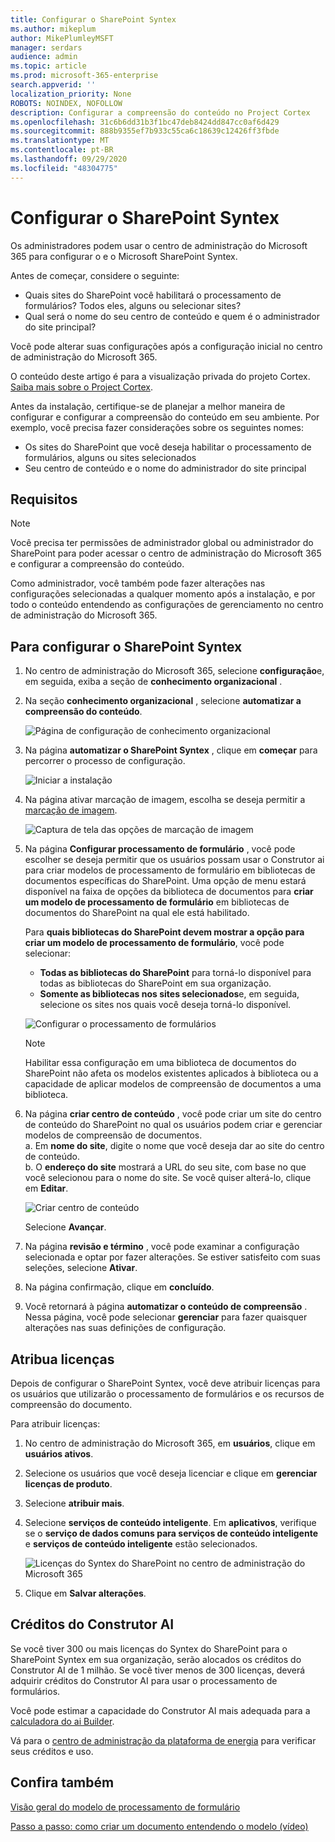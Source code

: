 ```yaml
---
title: Configurar o SharePoint Syntex
ms.author: mikeplum
author: MikePlumleyMSFT
manager: serdars
audience: admin
ms.topic: article
ms.prod: microsoft-365-enterprise
search.appverid: ''
localization_priority: None
ROBOTS: NOINDEX, NOFOLLOW
description: Configurar a compreensão do conteúdo no Project Cortex
ms.openlocfilehash: 31c6b6dd31b3f1bc47deb8424dd847cc0af6d429
ms.sourcegitcommit: 888b9355ef7b933c55ca6c18639c12426ff3fbde
ms.translationtype: MT
ms.contentlocale: pt-BR
ms.lasthandoff: 09/29/2020
ms.locfileid: "48304775"
---
```

# <a name="set-up-sharepoint-syntex"></a>Configurar o SharePoint Syntex

Os administradores podem usar o centro de administração do Microsoft 365 para configurar o e o Microsoft SharePoint Syntex. 

Antes de começar, considere o seguinte:

- Quais sites do SharePoint você habilitará o processamento de formulários? Todos eles, alguns ou selecionar sites?
- Qual será o nome do seu centro de conteúdo e quem é o administrador do site principal?

Você pode alterar suas configurações após a configuração inicial no centro de administração do Microsoft 365.

O conteúdo deste artigo é para a visualização privada do projeto Cortex. [Saiba mais sobre o Project Cortex](https://aka.ms/projectcortex).

Antes da instalação, certifique-se de planejar a melhor maneira de configurar e configurar a compreensão do conteúdo em seu ambiente. Por exemplo, você precisa fazer considerações sobre os seguintes nomes:

- Os sites do SharePoint que você deseja habilitar o processamento de formulários, alguns ou sites selecionados
- Seu centro de conteúdo e o nome do administrador do site principal

## <a name="requirements"></a>Requisitos 

> [!NOTE]
> Você precisa ter permissões de administrador global ou administrador do SharePoint para poder acessar o centro de administração do Microsoft 365 e configurar a compreensão do conteúdo.

Como administrador, você também pode fazer alterações nas configurações selecionadas a qualquer momento após a instalação, e por todo o conteúdo entendendo as configurações de gerenciamento no centro de administração do Microsoft 365.

## <a name="to-set-up-sharepoint-syntex"></a>Para configurar o SharePoint Syntex

1. No centro de administração do Microsoft 365, selecione **configuração**e, em seguida, exiba a seção de **conhecimento organizacional** .

2. Na seção **conhecimento organizacional** , selecione **automatizar a compreensão do conteúdo**.<br/>

    ![Página de configuração de conhecimento organizacional](../media/content-understanding/admin-org-knowledge-options.png)</br>

3. Na página **automatizar o SharePoint Syntex** , clique em **começar** para percorrer o processo de configuração.<br/>

    ![Iniciar a instalação](../media/content-understanding/admin-content-understanding-get-started.png)</br>

4. Na página ativar marcação de imagem, escolha se deseja permitir a [marcação de imagem](image-tagging.md).

    ![Captura de tela das opções de marcação de imagem](../media/content-understanding/admin-content-understanding-setup-image-tagging.png)</br>

5. Na página **Configurar processamento de formulário** , você pode escolher se deseja permitir que os usuários possam usar o Construtor ai para criar modelos de processamento de formulário em bibliotecas de documentos específicas do SharePoint. Uma opção de menu estará disponível na faixa de opções da biblioteca de documentos para **criar um modelo de processamento de formulário** em bibliotecas de documentos do SharePoint na qual ele está habilitado.
 
     Para **quais bibliotecas do SharePoint devem mostrar a opção para criar um modelo de processamento de formulário**, você pode selecionar:</br>
      - **Todas as bibliotecas do SharePoint** para torná-lo disponível para todas as bibliotecas do SharePoint em sua organização.</br>
      - **Somente as bibliotecas nos sites selecionados**e, em seguida, selecione os sites nos quais você deseja torná-lo disponível.</br>

   ![Configurar o processamento de formulários](../media/content-understanding/admin-configforms.png)

   > [!Note]
   > Habilitar essa configuração em uma biblioteca de documentos do SharePoint não afeta os modelos existentes aplicados à biblioteca ou a capacidade de aplicar modelos de compreensão de documentos a uma biblioteca. 
    
6. Na página **criar centro de conteúdo** , você pode criar um site do centro de conteúdo do SharePoint no qual os usuários podem criar e gerenciar modelos de compreensão de documentos. </br>
    a. Em **nome do site**, digite o nome que você deseja dar ao site do centro de conteúdo.</br>
    b. O **endereço do site** mostrará a URL do seu site, com base no que você selecionou para o nome do site. Se você quiser alterá-lo, clique em **Editar**.</br>

      ![Criar centro de conteúdo](../media/content-understanding/admin-cu-create-cc.png)</br>

    Selecione **Avançar**.

7. Na página **revisão e término** , você pode examinar a configuração selecionada e optar por fazer alterações. Se estiver satisfeito com suas seleções, selecione **Ativar**.

8. Na página confirmação, clique em **concluído**.

9. Você retornará à página **automatizar o conteúdo de compreensão** . Nessa página, você pode selecionar **gerenciar** para fazer quaisquer alterações nas suas definições de configuração. 

## <a name="assign-licenses"></a>Atribua licenças

Depois de configurar o SharePoint Syntex, você deve atribuir licenças para os usuários que utilizarão o processamento de formulários e os recursos de compreensão do documento.

Para atribuir licenças:

1. No centro de administração do Microsoft 365, em **usuários**, clique em **usuários ativos**.

2. Selecione os usuários que você deseja licenciar e clique em **gerenciar licenças de produto**.

3. Selecione **atribuir mais**.

4. Selecione **serviços de conteúdo inteligente**. Em **aplicativos**, verifique se o **serviço de dados comuns para serviços de conteúdo inteligente** e **serviços de conteúdo inteligente** estão selecionados.

    ![Licenças do Syntex do SharePoint no centro de administração do Microsoft 365](../media/content-understanding/sharepoint-syntex-licenses.png)

5. Clique em **Salvar alterações**.

## <a name="ai-builder-credits"></a>Créditos do Construtor AI

Se você tiver 300 ou mais licenças do Syntex do SharePoint para o SharePoint Syntex em sua organização, serão alocados os créditos do Construtor AI de 1 milhão. Se você tiver menos de 300 licenças, deverá adquirir créditos do Construtor AI para usar o processamento de formulários.

Você pode estimar a capacidade do Construtor AI mais adequada para a [calculadora do ai Builder](https://powerapps.microsoft.com/ai-builder-calculator).

Vá para o [centro de administração da plataforma de energia](https://admin.powerplatform.microsoft.com/resources/capacity) para verificar seus créditos e uso.

## <a name="see-also"></a>Confira também

[Visão geral do modelo de processamento de formulário](https://docs.microsoft.com/ai-builder/form-processing-model-overview)

[Passo a passo: como criar um documento entendendo o modelo (vídeo)](https://www.youtube.com/watch?v=DymSHObD-bg)

